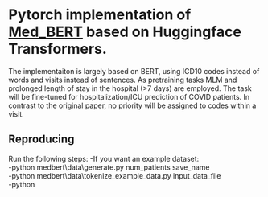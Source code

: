 # Pytorch implementation of [Med_BERT](https://www.nature.com/articles/s41746-021-00455-y) based on Huggingface Transformers. 
The implementaiton is largely based on BERT, using ICD10 codes instead of words and visits instead of sentences. 
As pretraining tasks MLM and prolonged length of stay in the hospital (>7 days) are employed. The task will be fine-tuned for hospitalization/ICU prediction of COVID patients.
In contrast to the original paper, no priority will be assigned to codes within a visit.
## Reproducing

Run the following steps:
    -If you want an example dataset:  
        -python medbert\data\generate.py num_patients save_name  
    -python medbert\data\tokenize_example_data.py input_data_file  
    -python 
